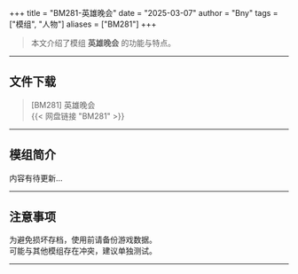 +++
title = "BM281-英雄晚会"
date = "2025-03-07"
author = "Bny"
tags = ["模组", "人物"]
aliases = ["BM281"]
+++

> 本文介绍了模组 **英雄晚会** 的功能与特点。

---

## 文件下载

> [BM281] 英雄晚会  
{{< 网盘链接 "BM281" >}}  

---

## 模组简介

>  
内容有待更新...  

---

## 注意事项

>  
为避免损坏存档，使用前请备份游戏数据。  
可能与其他模组存在冲突，建议单独测试。  

---

